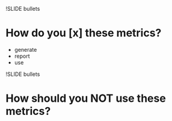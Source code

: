 !SLIDE bullets
# How do you [x] these metrics?

* generate
* report
* use

!SLIDE bullets
# How should you NOT use these metrics?
